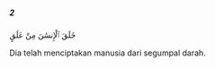 ##### 2

<span class="ayah">خَلَقَ ٱلْإِنسَٰنَ مِنْ عَلَقٍ</span>

<span class="ayah_translation">Dia telah menciptakan manusia dari segumpal darah.</span>
